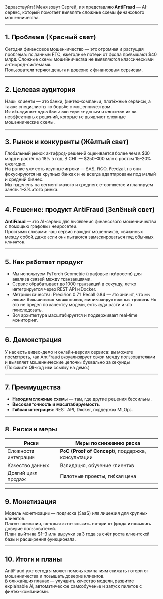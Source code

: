


Здравствуйте! Меня зовут Сергей, и я представляю **AntiFraud** — AI-сервис, который помогает выявлять сложные схемы финансового мошенничества.

---
## 1. Проблема (Красный свет)

Сегодня финансовое мошенничество — это огромная и растущая проблема: по данным [FTC](https://www.ftc.gov/news-events/news/press-releases/2025/03/new-ftc-data-show-big-jump-reported-losses-fraud-125-billion-2024), ежегодные потери от фрода превышают $40 млрд. Сложные схемы мошейничества не выявляются классическими антифрод-системами.  
Пользователи теряют деньги и доверие к финансовым сервисам.

---

## 2. Целевая аудитория

Наши клиенты — это банки, финтех-компании, платёжные сервисы, а также специалисты по борьбе с мошенничеством.  
Их объединяет одна боль: они теряют деньги и клиентов из-за неэффективных решений, которые не выявляют сложные мошеннические схемы.

---

## 3. Рынок и конкуренты (Жёлтый свет)

Глобальный рынок антифрод-решений оценивается более чем в $30 млрд и растёт на 18% в год. В СНГ — $250–300 млн с ростом 15–20% ежегодно.  
На рынке уже есть крупные игроки — SAS, FICO, Feedzai, но они фокусируются на крупных банках и не всегда адаптированы под малый и средний бизнес.  
Мы нацелены на сегмент малого и среднего e-commerce и планируем занять 1–3% этого рынка.

---

## 4. Решение: продукт AntiFraud (Зелёный свет)

**AntiFraud** — это AI-сервис для выявления финансового мошенничества с помощью графовых нейросетей.  
Простыми словами: наш сервис находит мошенников, связанных между собой, даже если они пытаются замаскироваться под обычных клиентов.

---

## 5. Как работает продукт

- Мы используем PyTorch Geometric (графовые нейросети) для анализа связей между транзакциями.
- Сервис обрабатывает до 1000 транзакций в секунду, легко интегрируется через REST API и Docker.
- Метрики качества: Precision 0.71, Recall 0.84 — это значит, что мы ловим большинство мошенников, минимизируя ложные тревоги. Но это не предел по качеству модели, есть куда расти и что поиследовать.
- Вся архитектура масштабируется и поддерживает real-time мониторинг.

---

## 6. Демонстрация

У нас есть видео-демо и онлайн-версия сервиса: вы можете посмотреть, как AntiFraud визуализирует связи между пользователями и выявляет мошеннические цепочки буквально за секунды.  
(Покажите QR-код или ссылку на демо.)

---

## 7. Преимущества

- **Находим сложные схемы** — там, где другие решения бессильны.
- **Высокая точность и масштабируемость**.
- **Гибкая интеграция**: REST API, Docker, поддержка MLOps.

---

## 8. Риски и меры

| Риски                | Меры по снижению риска                              |
| -------------------- | --------------------------------------------------- |
| Сложности интеграции | **PoC (Proof of Concept)**, поддержка, консультации |
| Качество данных      | Валидация, обучение клиентов                        |
| Долгий цикл продаж   | Пилотные проекты, гибкая цена                       |

---

## 9. Монетизация

Модель монетизации — подписка (SaaS) или лицензия для крупных клиентов.  
Платят компании, которые хотят снизить потери от фрода и повысить доверие пользователей.  
План: выйти на $1–3 млн выручки за 3 года за счёт роста клиентской базы и расширения функционала.

---

## 10. Итоги и планы

AntiFraud уже сегодня может помочь компаниям снижать потери от мошенничества и повышать доверие клиентов.  
В ближайших планах — улучшить качество модели, развитие explainable AI, автоматическое самообучение и запуск пилотов с финтех-компаниями.
